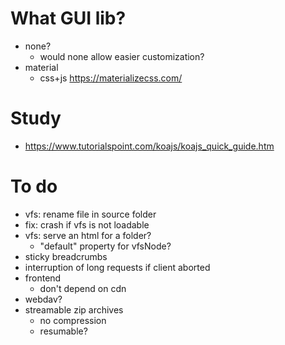# What GUI lib?
- none? 
  - would none allow easier customization?
- material
  - css+js https://materializecss.com/

# Study
- https://www.tutorialspoint.com/koajs/koajs_quick_guide.htm

# To do
- vfs: rename file in source folder
- fix: crash if vfs is not loadable
- vfs: serve an html for a folder?
  - "default" property for vfsNode?
- sticky breadcrumbs
- interruption of long requests if client aborted
- frontend
  - don't depend on cdn
- webdav?
- streamable zip archives
  - no compression 
  - resumable?